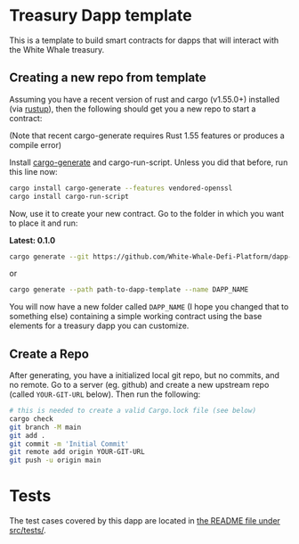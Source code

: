 # Treasury Dapp template

This is a template to build smart contracts for dapps that will interact with the White Whale treasury.

## Creating a new repo from template

Assuming you have a recent version of rust and cargo (v1.55.0+) installed
(via [rustup](https://rustup.rs/)),
then the following should get you a new repo to start a contract:

(Note that recent cargo-generate requires Rust 1.55 features or produces a compile error)

Install [cargo-generate](https://github.com/ashleygwilliams/cargo-generate) and cargo-run-script.
Unless you did that before, run this line now:

```sh
cargo install cargo-generate --features vendored-openssl
cargo install cargo-run-script
```

Now, use it to create your new contract.
Go to the folder in which you want to place it and run:

**Latest: 0.1.0**

```sh
cargo generate --git https://github.com/White-Whale-Defi-Platform/dapp-template.git --name DAPP_NAME
````

or

```sh
cargo generate --path path-to-dapp-template --name DAPP_NAME
````

You will now have a new folder called `DAPP_NAME` (I hope you changed that to something else)
containing a simple working contract using the base elements for a treasury dapp you can customize.

## Create a Repo

After generating, you have a initialized local git repo, but no commits, and no remote.
Go to a server (eg. github) and create a new upstream repo (called `YOUR-GIT-URL` below).
Then run the following:

```sh
# this is needed to create a valid Cargo.lock file (see below)
cargo check
git branch -M main
git add .
git commit -m 'Initial Commit'
git remote add origin YOUR-GIT-URL
git push -u origin main
```

# Tests
The test cases covered by this dapp are located in [the README file under src/tests/](src/tests/README.md).

